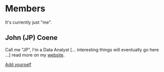 # Members

It's currently just "me".

## John (JP) Coene

Call me "JP", I'm a Data Analyst [... interesting things will eventually go here ...] read more on my [website](http://john-coene.com).

[Add yourself](https://github.com/news-r/website/blob/master/)